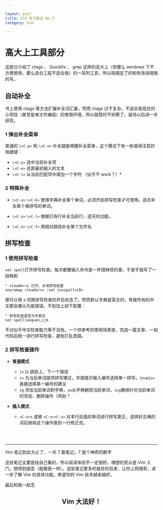 ```yaml
---

layout: post
title: Vim 学习笔记 No.7
category: Vim

---
```


# 高大上工具部分
这部分介绍了 ctags 、 Quickfix 、 grep 这样的高大上（但要么 windows 下不方便使用，要么适合工程不适合我）的一系列工具，所以挑搞定了的和有改进措施的写。

<!--description-->

## 自动补全
书上使用 ctags 等方法扩展补全词汇量，然而 ctags 过于复杂，不适合我现在的小项目（甚至是单文件编程）的使用环境，所以就暂时不折腾了，留待以后进一步研究。

### 1 弹出补全菜单
普通的 `\<C-p>` 和 `\<C-n>` 补全就能唤醒补全菜单，这个模式下有一些值得注意的快捷键：

- `\<C-y>` 选中当前补全项
- `\<C-e>` 还原最初输入的文本
- `\<C-l>` 从当前匹配项中增加一个字符 （似乎不 work？）*

### 2 特殊补全

- `\<C-x>` `\<C-k>` 使用字典补全某个单词，必须开启拼写检查才可使用，适合补全某个难拼写的单词。

- `\<C-x>` `\<C-l>` 根据已有行补全当前行，逆天的功能。

- `\<C-x>` `\<C-f>` 用相对路径补全某个文件名

## 拼写检查

### 1 使用拼写检查
`set spell`打开拼写检查。每次都要输入命令是一件很麻烦的事，于是乎我写了一段映射

    " <leader>s 打开、关闭拼写检查
    nnoremap <leader>s :set invspell<CR>

便可以用 <leader>s 切换拼写检查的开启状态了。然而默认字典是英文的，导致所有的中文都会被认为是错误。不妨加上如下配置：

    " 拼写检查语言为中英文
    set spelllang=en,cjk

不过似乎中文检查能力等于没有。一个供参考的使用场景是，完成一篇文章、一段代码后统一进行拼写检查，避免打乱思路。

### 2 拼写检查操作

- **普通模式**
    - `]s` [s 跳到上、下一个错误
    - `z=` 为当前单词提供拼写建议，并按提示输入编号选择某一拼写。`{num}z=`直接选择某一编号的建议
    - `zg` 添加当前单词到字典，`zw`从字典删除当前单词，`zug`撤销针对当前单词的添加、删除操作（鸡肋？

- **插入模式**
    - `<C-x>s` 或者 `<C-x><C-s>` 对本行前面的单词进行拼写更正，选择好正确的词后继续这个操作直到一行修正完。

<br><br>

---

Vim 笔记到此为止了，一共 7 篇笔记，7 是个神奇的数字

这些笔记主要是给自己看的，所以阅读体验不一定很好。理想的受众是 Vim 入门，想得到提高（就像我一样）。这些笔记更多的是给你启发，让你上网搜索，进一步了解 Vim 的具体功能。希望你的 Vim 技术越来越好。

最后和我一起念

<h2><center> Vim 大法好！</center></h2>
